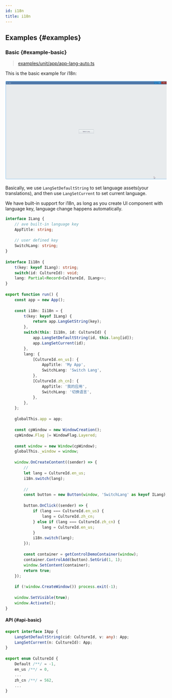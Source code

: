```yaml
---
id: i18n
title: i18n
---
```


## Examples {#examples}

### Basic {#example-basic}

> [examples/unit/app/app-lang-auto.ts](https://github.com/qber-soft/Ave-Nodejs/blob/main/Code/Avernakis%20Nodejs/Test-Nodejs/examples/unit/app/app-lang-auto.ts)

This is the basic example for i18n:

![i18n basic](./assets/i18n-basic.gif)

Basically, we use `LangSetDefaultString` to set language assets(your translations), and then use `LangSetCurrent` to set current language.

We have built-in support for i18n, as long as you create UI component with language key, language change happens automatically.

```ts {23-24,26,52}
interface ILang {
    // ave built-in language key
    AppTitle: string;

    // user defined key
    SwitchLang: string;
}

interface Ii18n {
    t(key: keyof ILang): string;
    switch(id: CultureId): void;
    lang: Partial<Record<CultureId, ILang>>;
}

export function run() {
    const app = new App();

    const i18n: Ii18n = {
        t(key: keyof ILang) {
            return app.LangGetString(key);
        },
        switch(this: Ii18n, id: CultureId) {
            app.LangSetDefaultString(id, this.lang[id]);
            app.LangSetCurrent(id);
        },
        lang: {
            [CultureId.en_us]: {
                AppTitle: 'My App',
                SwitchLang: 'Switch Lang',
            },
            [CultureId.zh_cn]: {
                AppTitle: '我的应用',
                SwitchLang: '切换语言',
            },
        },
    };

    globalThis.app = app;

    const cpWindow = new WindowCreation();
    cpWindow.Flag |= WindowFlag.Layered;

    const window = new Window(cpWindow);
    globalThis._window = window;

    window.OnCreateContent((sender) => {
        //
        let lang = CultureId.en_us;
        i18n.switch(lang);

        //
        const button = new Button(window, 'SwitchLang' as keyof ILang);

        button.OnClick((sender) => {
            if (lang === CultureId.en_us) {
                lang = CultureId.zh_cn;
            } else if (lang === CultureId.zh_cn) {
                lang = CultureId.en_us;
            }
            i18n.switch(lang);
        });

        const container = getControlDemoContainer(window);
        container.ControlAdd(button).SetGrid(1, 1);
        window.SetContent(container);
        return true;
    });

    if (!window.CreateWindow()) process.exit(-1);

    window.SetVisible(true);
    window.Activate();
}
```

#### API {#api-basic}

```ts
export interface IApp {
	LangSetDefaultString(cid: CultureId, v: any): App;
	LangSetCurrent(n: CultureId): App;
}

export enum CultureId {
	Default /**/ = -1,
	en_us /**/ = 0,
	...
	zh_cn /**/ = 562,
    ...
}
```
